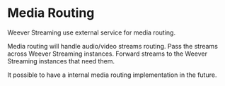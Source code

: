 # Media Routing

Weever Streaming use external service for media routing.


Media routing will handle audio/video streams routing.
Pass the streams across Weever Streaming instances.
Forward streams to the Weever Streaming instances that need them.


It possible to have a internal media routing implementation in the future.
